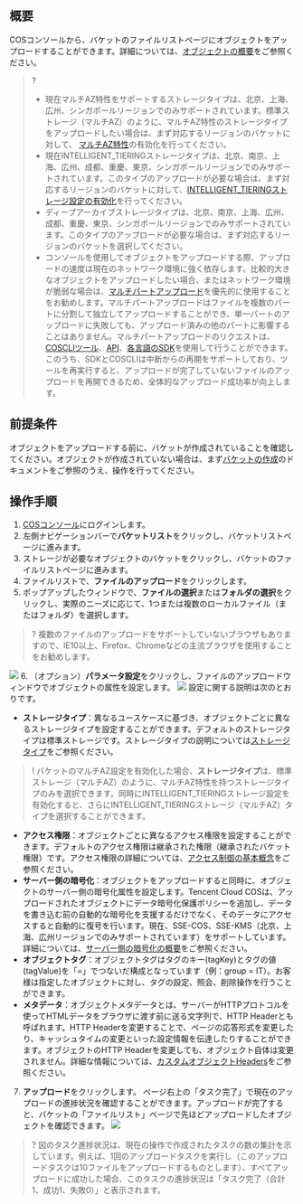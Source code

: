 ## 概要

COSコンソールから、バケットのファイルリストページにオブジェクトをアップロードすることができます。詳細については、[オブジェクトの概要](https://intl.cloud.tencent.com/document/product/436/13324)をご参照ください。

>?
> - 現在マルチAZ特性をサポートするストレージタイプは、北京、上海、広州、シンガポールリージョンでのみサポートされています。標準ストレージ（マルチAZ）のように、マルチAZ特性のストレージタイプをアップロードしたい場合は、まず対応するリージョンのバケットに対して、 [マルチAZ特性](https://intl.cloud.tencent.com/document/product/436/35208)の有効化を行ってください。
> - 現在INTELLIGENT_TIERINGストレージタイプは、北京、南京、上海、広州、成都、重慶、東京、シンガポールリージョンでのみサポートされています。このタイプのアップロードが必要な場合は、まず対応するリージョンのバケットに対して、[INTELLIGENT_TIERINGストレージ設定の有効化](https://intl.cloud.tencent.com/document/product/436/38306)を行ってください。
> - ディープアーカイブストレージタイプは、北京、南京、上海、広州、成都、重慶、東京、シンガポールリージョンでのみサポートされています。このタイプのアップロードが必要な場合は、まず対応するリージョンのバケットを選択してください。
> - コンソールを使用してオブジェクトをアップロードする際、アップロードの速度は現在のネットワーク環境に強く依存します。比較的大きなオブジェクトをアップロードしたい場合、またはネットワーク環境が脆弱な場合は、[マルチパートアップロード](https://intl.cloud.tencent.com/document/product/436/14112)を優先的に使用することをお勧めします。マルチパートアップロードはファイルを複数のパートに分割して独立してアップロードすることができ、単一パートのアップロードに失敗しても、アップロード済みの他のパートに影響することはありません。マルチパートアップロードのリクエストは、[COSCLIツール](https://intl.cloud.tencent.com/document/product/436/43256)、[API](https://intl.cloud.tencent.com/document/product/436/7746)、[各言語のSDK](https://intl.cloud.tencent.com/document/product/436/6474)を使用して行うことができます。このうち、SDKとCOSCLIは中断からの再開をサポートしており、ツールを再実行すると、アップロードが完了していないファイルのアップロードを再開できるため、全体的なアップロード成功率が向上します。
> 

##  前提条件

オブジェクトをアップロードする前に、バケットが作成されていることを確認してください。オブジェクトが作成されていない場合は、まず[バケットの作成](https://intl.cloud.tencent.com/document/product/436/13309)のドキュメントをご参照のうえ、操作を行ってください。

## 操作手順

1. [COSコンソール](https://console.cloud.tencent.com/cos5)にログインします。
2. 左側ナビゲーションバーで**バケットリスト**をクリックし、バケットリストページに進みます。
3. ストレージが必要なオブジェクトのバケットをクリックし、バケットのファイルリストページに進みます。
4. ファイルリストで、**ファイルのアップロード**をクリックします。
5. ポップアップしたウィンドウで、**ファイルの選択**または**フォルダの選択**をクリックし、実際のニーズに応じて、1つまたは複数のローカルファイル（またはフォルダ）を選択します。
>? 複数のファイルのアップロードをサポートしていないブラウザもありますので、IE10以上、Firefox、Chromeなどの主流ブラウザを使用することをお勧めします。
>
![](https://main.qcloudimg.com/raw/8489d2bae2ba778bac87386093cd51e7.png)
6. （オプション）**パラメータ設定**をクリックし、ファイルのアップロードウィンドウでオブジェクトの属性を設定します。
![](https://main.qcloudimg.com/raw/0b7c7b6297a1098fe43074f85a138fbf.png)
設定に関する説明は次のとおりです。
 - **ストレージタイプ**：異なるユースケースに基づき、オブジェクトごとに異なるストレージタイプを設定することができます。デフォルトのストレージタイプは標準ストレージです。ストレージタイプの説明については[ストレージタイプ](https://intl.cloud.tencent.com/document/product/436/30925)をご参照ください。
>! バケットのマルチAZ設定を有効化した場合、**ストレージタイプ**は、標準ストレージ（マルチAZ）のように、マルチAZ特性を持つストレージタイプのみを選択できます。同時にINTELLIGENT_TIERINGストレージ設定を有効化すると、さらにINTELLIGENT_TIERINGストレージ（マルチAZ）タイプを選択することができます。
>
 - **アクセス権限**：オブジェクトごとに異なるアクセス権限を設定することができます。デフォルトのアクセス権限は継承された権限（継承されたバケット権限）です。アクセス権限の詳細については、[アクセス制御の基本概念](https://intl.cloud.tencent.com/document/product/436/30581)をご参照ください。
 - **サーバー側の暗号化**：オブジェクトをアップロードすると同時に、オブジェクトのサーバー側の暗号化属性を設定します。Tencent Cloud COSは、アップロードされたオブジェクトにデータ暗号化保護ポリシーを追加し、データを書き込む前の自動的な暗号化を支援するだけでなく、そのデータにアクセスすると自動的に復号を行います。現在、SSE-COS、SSE-KMS（北京、上海、広州リージョンでのみサポートされています）をサポートしています。詳細については、[サーバー側の暗号化の概要](https://intl.cloud.tencent.com/document/product/436/18145)をご参照ください。
 - **オブジェクトタグ**：オブジェクトタグはタグのキー(tagKey)とタグの値(tagValue)を「=」でつないだ構成となっています（例：group = IT）。お客様は指定したオブジェクトに対し、タグの設定、照会、削除操作を行うことができます。
 - **メタデータ**：オブジェクトメタデータとは、サーバーがHTTPプロトコルを使ってHTMLデータをブラウザに渡す前に送る文字列で、HTTP Headerとも呼ばれます。HTTP Headerを変更することで、ページの応答形式を変更したり、キャッシュタイムの変更といった設定情報を伝達したりすることができます。オブジェクトのHTTP Headerを変更しても、オブジェクト自体は変更されません。詳細な情報については、[カスタムオブジェクトHeaders](https://intl.cloud.tencent.com/document/product/436/13361)をご参照ください。
7. **アップロード**をクリックします。
ページ右上の「タスク完了」で現在のアップロードの進捗状況を確認することができます。アップロードが完了すると、バケットの「ファイルリスト」ページで先ほどアップロードしたオブジェクトを確認できます。
![](https://main.qcloudimg.com/raw/eab5784b108fc096dbe317fed25f7925.png)
>? 図のタスク進捗状況は、現在の操作で作成されたタスクの数の集計を示しています。例えば、1回のアップロードタスクを実行し（このアップロードタスクは10ファイルをアップロードするものとします）、すべてアップロードに成功した場合、このタスクの進捗状況は「タスク完了（合計1、成功1、失敗0）」と表示されます。
>
